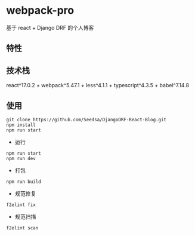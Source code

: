 # webpack-pro

基于 react + Django DRF 的个人博客

## 特性

## 技术栈

react^17.0.2 + webpack^5.47.1 + less^4.1.1 + typescript^4.3.5 + babel^7.14.8

## 使用

```
git clone https://github.com/Seedsa/DjangoDRF-React-Blog.git
npm install
npm run start
```

- 运行

```
npm run start
npm run dev
```

- 打包

```
npm run build
```

- 规范修复

```
f2elint fix
```

- 规范扫描

```
f2elint scan
```
